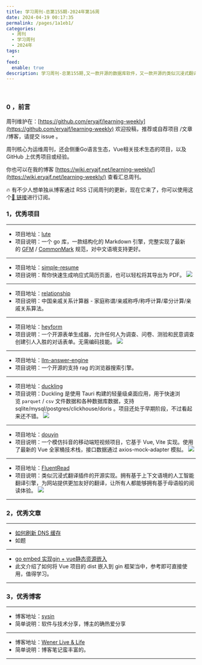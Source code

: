 ```yaml
---
title: 学习周刊-总第155期-2024年第16周
date: 2024-04-19 00:17:35
permalink: /pages/1a1eb1/
categories:
  - 周刊
  - 学习周刊
  - 2024年
tags:
  -
feed:
  enable: true
description: 学习周刊-总第155期,又一款开源的数据库软件，又一款开源的类似沉浸式翻译的插件
---
```


<br><ArticleTopAd></ArticleTopAd>

### 0 ，前言

周刊维护在：[https://github.com/eryajf/learning-weekly](https://github.com/eryajf/learning-weekly)  欢迎投稿，推荐或自荐项目 /文章 /博客，请提交 issue 。

周刊核心为运维周刊，还会侧重Go语言生态，Vue相关技术生态的项目，以及 GitHub 上优秀项目或经验。

你也可以在我的博客 [https://wiki.eryajf.net/learning-weekly/](https://wiki.eryajf.net/learning-weekly/) 查看汇总周刊。

🔥 有不少人想单独从博客通过 RSS 订阅周刊的更新，现在它来了，你可以使用这个[🔗 链接](https://wiki.eryajf.net/learning-weekly.xml)进行订阅。

### 1，优秀项目

---
- 项目地址：[lute](https://github.com/88250/lute/)
- 项目说明：一个 go 库，一款结构化的 Markdown 引擎，完整实现了最新的 [GFM](https://github.github.com/gfm/) / [CommonMark](https://commonmark.org/) 规范，对中文语境支持更好。
---
- 项目地址：[simple-resume](https://github.com/LynanBreeze/simple-resume)
- 项目说明：帮你快速生成响应式简历页面，也可以轻松将其导出为 PDF。
  ![](https://t.eryajf.net/imgs/2024/03/1711518974864.png)
---
- 项目地址：[relationship](https://github.com/mumuy/relationship)
- 项目说明：中国亲戚关系计算器 - 家庭称谓/亲戚称呼/称呼计算/辈分计算/亲戚关系算法。
---
- 项目地址：[heyform](https://github.com/heyform/heyform)
- 项目说明：一个开源表单生成器，允许任何人为调查、问卷、测验和民意调查创建引人入胜的对话表单。无需编码技能。
  ![](https://t.eryajf.net/imgs/2024/04/1711976196165.png)
---
- 项目地址：[llm-answer-engine](https://github.com/developersdigest/llm-answer-engine)
- 项目说明：一个开源的支持 rag 的浏览器搜索引擎。
---
- 项目地址：[duckling](https://github.com/l1xnan/duckling)
- 项目说明：Duckling 是使用 Tauri 构建的轻量级桌面应用，用于快速浏览 `parquet` / `csv` 文件数据和各种数据库数据，支持 sqlite/mysql/postgres/clickhouse/doris 。项目还处于早期阶段，不过看起来还不错。
  ![](https://t.eryajf.net/imgs/2024/04/1712015089645.png)
---
- 项目地址：[douyin](https://github.com/zyronon/douyin)
- 项目说明：一个模仿抖音的移动端短视频项目，它基于 Vue, Vite 实现。使用了最新的 Vue 全家桶技术栈，接口数据通过 axios-mock-adapter 模拟。
  ![](https://t.eryajf.net/imgs/2024/04/1712015444122.png)
---

- 项目地址：[FluentRead](https://github.com/Bistutu/FluentRead)
- 项目说明：类似沉浸式翻译插件的开源实现。拥有基于上下文语境的人工智能翻译引擎，为网站提供更加友好的翻译，让所有人都能够拥有基于母语般的阅读体验。
  ![](https://t.eryajf.net/imgs/2024/04/1713105262272.png)
---

### 2，优秀文章

---
- [如何刷新 DNS 缓存](https://sysin.org/blog/how-to-flush-dns-cache/)
- 如题
---
- [go embed 实现gin + vue静态资源嵌入](https://blog.csdn.net/u010280075/article/details/130872405)
- 此文介绍了如何将 Vue 项目的 dist 嵌入到 gin 框架当中，参考即可直接使用，值得学习。
---
### 3，优秀博客

---
- 博客地址：[sysin](https://sysin.org/)
- 简单说明：软件与技术分享，博主的确热爱分享
---
- 博客地址：[Wener Live &amp; Life](https://wener.me/)
- 简单说明：博客笔记蛮丰富的。
---

<br><ArticleTopAd></ArticleTopAd>